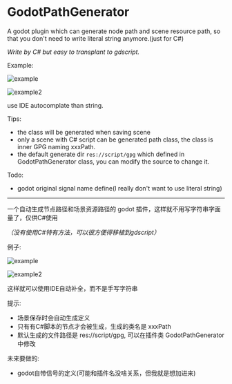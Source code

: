 # GodotPathGenerator
A godot plugin which can generate node path and scene resource path, so that you don't need to write literal string anymore.(just for C#)  

*Write by C# but easy to transplant to gdscript.*

Example:

![example](https://raw.githubusercontent.com/LiXin-Link/GodotPathGenerator/main/.github/images/gpgExample.png)

![example2](https://raw.githubusercontent.com/LiXin-Link/GodotPathGenerator/main/.github/images/gpgResExample.png)

use IDE autocomplate than string.

Tips:
* the class will be generated when saving scene
* only a scene with C# script can be generated path class, the class is inner GPG naming xxxPath.
* the default generate dir `res://script/gpg` which defined in GodotPathGenerator class, you can modify the source to change it.

Todo:
* godot original signal name define(I really don't want to use literal string)

---

一个自动生成节点路径和场景资源路径的 godot 插件，这样就不用写字符串字面量了，仅供C#使用

*（没有使用C#特有方法，可以很方便得移植到gdscript）*

例子:

![example](https://raw.githubusercontent.com/LiXin-Link/GodotPathGenerator/main/.github/images/gpgExample.png)

![example2](https://raw.githubusercontent.com/LiXin-Link/GodotPathGenerator/main/.github/images/gpgResExample.png)

这样就可以使用IDE自动补全，而不是手写字符串

提示:
* 场景保存时会自动生成定义
* 只有有C#脚本的节点才会被生成，生成的类名是 xxxPath
* 默认生成的文件路径是 res://script/gpg, 可以在插件类 GodotPathGenerator 中修改

未来要做的:
* godot自带信号的定义(可能和插件名没啥关系，但我就是想加进来)
